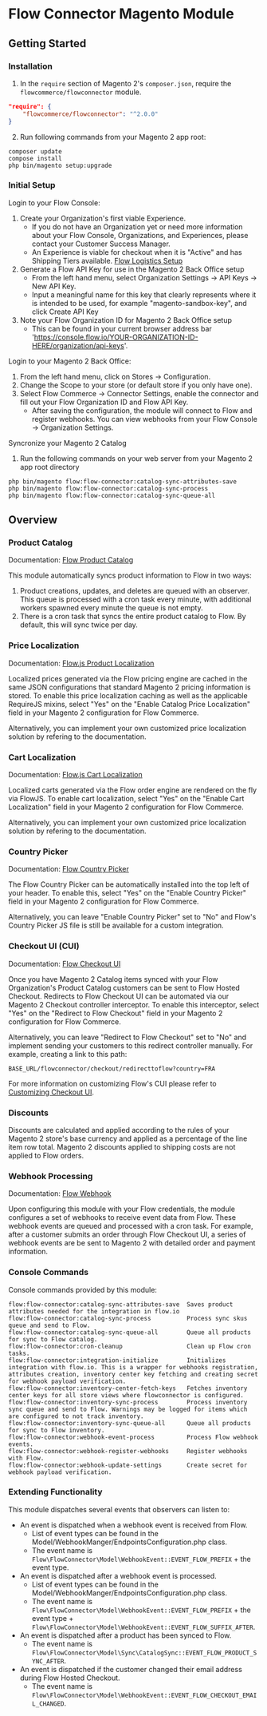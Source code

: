 # Flow Connector Magento Module

## Getting Started

### Installation

1. In the `require` section of Magento 2's `composer.json`, require the `flowcommerce/flowconnector` module.
```json
"require": {
    "flowcommerce/flowconnector": "^2.0.0"
}
```
2. Run following commands from your Magento 2 app root:
```plaintext
composer update
compose install
php bin/magento setup:upgrade
```

### Initial Setup

Login to your Flow Console:
1. Create your Organization's first viable Experience.
    - If you do not have an Organization yet or need more information about your Flow Console, Organizations, and Experiences, please contact your Customer Success Manager.
    - An Experience is viable for checkout when it is "Active" and has Shipping Tiers available. [Flow Logistics Setup](https://docs.flow.io/integration-overview#logistics-setup)
2. Generate a Flow API Key for use in the Magento 2 Back Office setup
    - From the left hand menu, select Organization Settings -> API Keys -> New API Key.
    - Input a meaningful name for this key that clearly represents where it is intended to be used, for example "magento-sandbox-key", and click Create API Key
3. Note your Flow Organization ID for Magento 2 Back Office setup
    - This can be found in your current browser address bar 'https://console.flow.io/YOUR-ORGANIZATION-ID-HERE/organization/api-keys'.

Login to your Magento 2 Back Office:
1. From the left hand menu, click on Stores -> Configuration.
2. Change the Scope to your store (or default store if you only have one).
3. Select Flow Commerce -> Connector Settings, enable the connector and fill out your Flow Organization ID and Flow API Key.
    - After saving the configuration, the module will connect to Flow and register webhooks. You can view webhooks from your Flow Console -> Organization Settings.

Syncronize your Magento 2 Catalog
1. Run the following commands on your web server from your Magento 2 app root directory
```plaintext
php bin/magento flow:flow-connector:catalog-sync-attributes-save
php bin/magento flow:flow-connector:catalog-sync-process
php bin/magento flow:flow-connector:catalog-sync-queue-all
```

## Overview 

### Product Catalog

Documentation: [Flow Product Catalog](https://docs.flow.io/integration-overview#product-catalog)

This module automatically syncs product information to Flow in two ways:

1. Product creations, updates, and deletes are queued with an observer. This queue is processed with a cron task every minute, with additional workers spawned every minute the queue is not empty.
2. There is a cron task that syncs the entire product catalog to Flow. By default, this will sync twice per day.

### Price Localization

Documentation: [Flow.js Product Localization](https://docs.flow.io/guides/flowjs/product-localization)

Localized prices generated via the Flow pricing engine are cached in the same JSON configurations that standard Magento 2 pricing information is stored. To enable this price localization caching as well as the applicable RequireJS mixins, select "Yes" on the "Enable Catalog Price Localization" field in your Magento 2 configuration for Flow Commerce.

Alternatively, you can implement your own customized price localization solution by refering to the documentation.

### Cart Localization

Documentation: [Flow.js Cart Localization](https://docs.flow.io/guides/flowjs/cart-localization)

Localized carts generated via the Flow order engine are rendered on the fly via FlowJS. To enable cart localization, select "Yes" on the "Enable Cart Localization" field in your Magento 2 configuration for Flow Commerce.

Alternatively, you can implement your own customized price localization solution by refering to the documentation.

### Country Picker

Documentation: [Flow Country Picker](https://docs.flow.io/guides/country-picker)

The Flow Country Picker can be automatically installed into the top left of your header. To enable this, select "Yes" on the "Enable Country Picker" field in your Magento 2 configuration for Flow Commerce.

Alternatively, you can leave "Enable Country Picker" set to "No" and Flow's Country Picker JS file is still be available for a custom integration.

### Checkout UI (CUI)

Documentation: [Flow Checkout UI](https://docs.flow.io/checkout/checkout)

Once you have Magento 2 Catalog items synced with your Flow Organization's Product Catalog customers can be sent to Flow Hosted Checkout. Redirects to Flow Checkout UI can be automated via our Magento 2 Checkout controller interceptor. To enable this interceptor, select "Yes" on the "Redirect to Flow Checkout" field in your Magento 2 configuration for Flow Commerce.

Alternatively, you can leave "Redirect to Flow Checkout" set to "No" and implement sending your customers to this redirect controller manually. For example, creating a link to this path: 
```plaintext
BASE_URL/flowconnector/checkout/redirecttoflow?country=FRA
```

For more information on customizing Flow's CUI please refer to [Customizing Checkout UI](https://docs.flow.io/checkout/customization).

### Discounts

Discounts are calculated and applied according to the rules of your Magento 2 store's base currency and applied as a percentage of the line item row total. Magento 2 discounts applied to shipping costs are not applied to Flow orders.

### Webhook Processing

Documentation: [Flow Webhook](https://docs.flow.io/module/webhook)

Upon configuring this module with your Flow credentials, the module configures a set of webhooks to receive event data from Flow. These webhook events are queued and processed with a cron task. For example, after a customer submits an order through Flow Checkout UI, a series of webhook events are be sent to Magento 2 with detailed order and payment information.

### Console Commands

Console commands provided by this module:

```plaintext
flow:flow-connector:catalog-sync-attributes-save  Saves product attributes needed for the integration in flow.io
flow:flow-connector:catalog-sync-process          Process sync skus queue and send to Flow.
flow:flow-connector:catalog-sync-queue-all        Queue all products for sync to Flow catalog.
flow:flow-connector:cron-cleanup                  Clean up Flow cron tasks.
flow:flow-connector:integration-initialize        Initializes integration with flow.io. This is a wrapper for webhooks registration, attributes creation, inventory center key fetching and creating secret for webhook payload verification.
flow:flow-connector:inventory-center-fetch-keys   Fetches inventory center keys for all store views where flowconnector is configured.
flow:flow-connector:inventory-sync-process        Process inventory sync queue and send to Flow. Warnings may be logged for items which are configured to not track inventory.
flow:flow-connector:inventory-sync-queue-all      Queue all products for sync to Flow inventory.
flow:flow-connector:webhook-event-process         Process Flow webhook events.
flow:flow-connector:webhook-register-webhooks     Register webhooks with Flow.
flow:flow-connector:webhook-update-settings       Create secret for webhook payload verification.
```

### Extending Functionality

This module dispatches several events that observers can listen to:

- An event is dispatched when a webhook event is received from Flow.
  - List of event types can be found in the Model/WebhookManger/EndpointsConfiguration.php class.
  - The event name is `Flow\FlowConnector\Model\WebhookEvent::EVENT_FLOW_PREFIX` + the event type.
- An event is dispatched after a webhook event is processed.
  - List of event types can be found in the Model/WebhookManger/EndpointsConfiguration.php class.
  - The event name is `Flow\FlowConnector\Model\WebhookEvent::EVENT_FLOW_PREFIX` + the event type + `Flow\FlowConnector\Model\WebhookEvent::EVENT_FLOW_SUFFIX_AFTER`.
- An event is dispatched after a product has been synced to Flow.
  - The event name is `Flow\FlowConnector\Model\Sync\CatalogSync::EVENT_FLOW_PRODUCT_SYNC_AFTER`.
- An event is dispatched if the customer changed their email address during Flow Hosted Checkout.
  - The event name is `Flow\FlowConnector\Model\WebhookEvent::EVENT_FLOW_CHECKOUT_EMAIL_CHANGED`.
